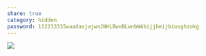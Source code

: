 ```yaml
---
share: true
category: hidden
password: 112233335waadasjajwaJNKLBwnBLwnbWAbijjbeijbiusghzukg
---
```

![](https://i.imgur.com/bTMVA8c.png)
